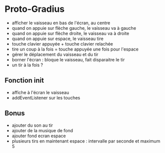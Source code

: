 # Proto-Gradius

- afficher le vaisseau en bas de l'écran, au centre
- quand on appuie sur flèche gauche, le vaisseau va à gauche
- quand on appuie sur flèche droite, le vaisseau va à droite
- quand on appuie sur espace, le vaisseau tire
- touche clavier appuyée + touche clavier relachée
- tire un coup à la fois = touche appuyée une fois pour l'espace
- gérer le déplacement du vaisseau et du tir
- borner l'écran : bloque le vaisseau, fait disparaitre le tir
- un tir à la fois ?

## Fonction init

- affiche à l'écran le vaisseau
- addEventListener sur les touches

## Bonus

- ajouter du son au tir
- ajouter de la musique de fond
- ajouter fond ecran espace
- plusieurs tirs en maintenant espace : intervalle par seconde et maximum 5
